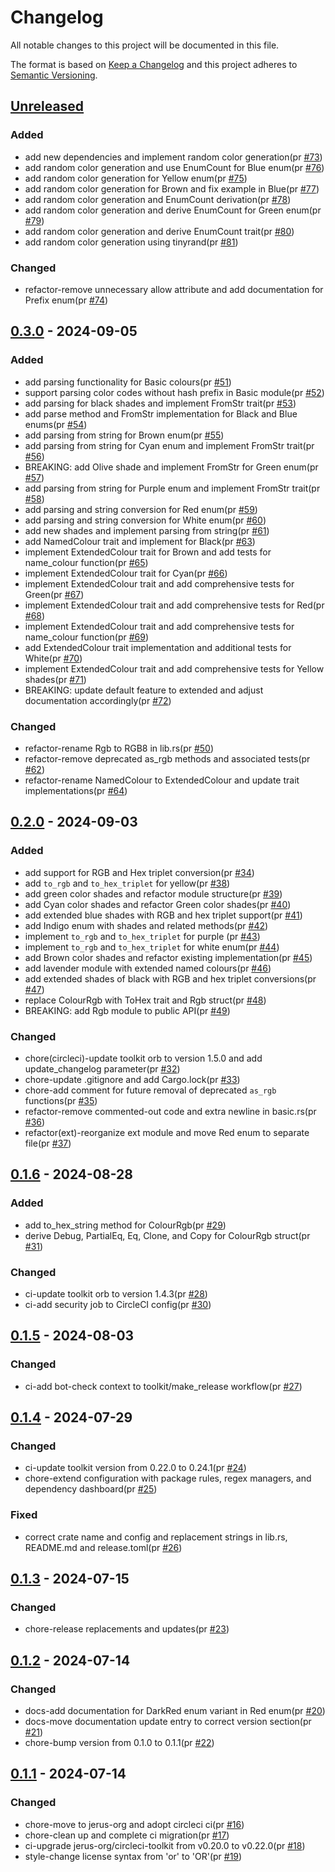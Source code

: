 # Changelog

All notable changes to this project will be documented in this file.

The format is based on [Keep a Changelog](https://keepachangelog.com/en/1.0.0/)
and this project adheres to [Semantic Versioning](https://semver.org/spec/v2.0.0.html).

## [Unreleased]

### Added

- add new dependencies and implement random color generation(pr [#73])
- add random color generation and use EnumCount for Blue enum(pr [#76])
- add random color generation for Yellow enum(pr [#75])
- add random color generation for Brown and fix example in Blue(pr [#77])
- add random color generation and EnumCount derivation(pr [#78])
- add random color generation and derive EnumCount for Green enum(pr [#79])
- add random color generation and derive EnumCount trait(pr [#80])
- add random color generation using tinyrand(pr [#81])

### Changed

- refactor-remove unnecessary allow attribute and add documentation for Prefix enum(pr [#74])

## [0.3.0] - 2024-09-05

### Added

- add parsing functionality for Basic colours(pr [#51])
- support parsing color codes without hash prefix in Basic module(pr [#52])
- add parsing for black shades and implement FromStr trait(pr [#53])
- add parse method and FromStr implementation for Black and Blue enums(pr [#54])
- add parsing from string for Brown enum(pr [#55])
- add parsing from string for Cyan enum and implement FromStr trait(pr [#56])
- BREAKING: add Olive shade and implement FromStr for Green enum(pr [#57])
- add parsing from string for Purple enum and implement FromStr trait(pr [#58])
- add parsing and string conversion for Red enum(pr [#59])
- add parsing and string conversion for White enum(pr [#60])
- add new shades and implement parsing from string(pr [#61])
- add NamedColour trait and implement for Black(pr [#63])
- implement ExtendedColour trait for Brown and add tests for name_colour function(pr [#65])
- implement ExtendedColour trait for Cyan(pr [#66])
- implement ExtendedColour trait and add comprehensive tests for Green(pr [#67])
- implement ExtendedColour trait and add comprehensive tests for Red(pr [#68])
- implement ExtendedColour trait and add comprehensive tests for name_colour function(pr [#69])
- add ExtendedColour trait implementation and additional tests for White(pr [#70])
- implement ExtendedColour trait and add comprehensive tests for Yellow shades(pr [#71])
- BREAKING: update default feature to extended and adjust documentation accordingly(pr [#72])

### Changed

- refactor-rename Rgb to RGB8 in lib.rs(pr [#50])
- refactor-remove deprecated as_rgb methods and associated tests(pr [#62])
- refactor-rename NamedColour to ExtendedColour and update trait implementations(pr [#64])

## [0.2.0] - 2024-09-03

### Added

- add support for RGB and Hex triplet conversion(pr [#34])
- add `to_rgb` and `to_hex_triplet` for yellow(pr [#38])
- add green color shades and refactor module structure(pr [#39])
- add Cyan color shades and refactor Green color shades(pr [#40])
- add extended blue shades with RGB and hex triplet support(pr [#41])
- add Indigo enum with shades and related methods(pr [#42])
- implement `to_rgb` and `to_hex_triplet` for purple (pr [#43])
- implement `to_rgb` and `to_hex_triplet` for white enum(pr [#44])
- add Brown color shades and refactor existing implementation(pr [#45])
- add lavender module with extended named colours(pr [#46])
- add extended shades of black with RGB and hex triplet conversions(pr [#47])
- replace ColourRgb with ToHex trait and Rgb struct(pr [#48])
- BREAKING: add Rgb module to public API(pr [#49])

### Changed

- chore(circleci)-update toolkit orb to version 1.5.0 and add update_changelog parameter(pr [#32])
- chore-update .gitignore and add Cargo.lock(pr [#33])
- chore-add comment for future removal of deprecated `as_rgb` functions(pr [#35])
- refactor-remove commented-out code and extra newline in basic.rs(pr [#36])
- refactor(ext)-reorganize ext module and move Red enum to separate file(pr [#37])

## [0.1.6] - 2024-08-28

### Added

- add to_hex_string method for ColourRgb(pr [#29])
- derive Debug, PartialEq, Eq, Clone, and Copy for ColourRgb struct(pr [#31])

### Changed

- ci-update toolkit orb to version 1.4.3(pr [#28])
- ci-add security job to CircleCI config(pr [#30])

## [0.1.5] - 2024-08-03

### Changed

- ci-add bot-check context to toolkit/make_release workflow(pr [#27])

## [0.1.4] - 2024-07-29

### Changed

- ci-update toolkit version from 0.22.0 to 0.24.1(pr [#24])
- chore-extend configuration with package rules, regex managers, and dependency dashboard(pr [#25])

### Fixed

- correct crate name and config and replacement strings in lib.rs, README.md and release.toml(pr [#26])

## [0.1.3] - 2024-07-15

### Changed

- chore-release replacements and updates(pr [#23])

## [0.1.2] - 2024-07-14

### Changed

- docs-add documentation for DarkRed enum variant in Red enum(pr [#20])
- docs-move documentation update entry to correct version section(pr [#21])
- chore-bump version from 0.1.0 to 0.1.1(pr [#22])

## [0.1.1] - 2024-07-14

### Changed

- chore-move to jerus-org and adopt circleci ci(pr [#16])
- chore-clean up and complete ci migration(pr [#17])
- ci-upgrade jerus-org/circleci-toolkit from v0.20.0 to v0.22.0(pr [#18])
- style-change license syntax from 'or' to 'OR'(pr [#19])

[#16]: https://github.com/jerus-org/named-colour/pull/16
[#17]: https://github.com/jerus-org/named-colour/pull/17
[#18]: https://github.com/jerus-org/named-colour/pull/18
[#19]: https://github.com/jerus-org/named-colour/pull/19
[#20]: https://github.com/jerus-org/named-colour/pull/20
[#21]: https://github.com/jerus-org/named-colour/pull/21
[#22]: https://github.com/jerus-org/named-colour/pull/22
[#23]: https://github.com/jerus-org/named-colour/pull/23
[#24]: https://github.com/jerus-org/named-colour/pull/24
[#25]: https://github.com/jerus-org/named-colour/pull/25
[#26]: https://github.com/jerus-org/named-colour/pull/26
[#27]: https://github.com/jerus-org/named-colour/pull/27
[#28]: https://github.com/jerus-org/named-colour/pull/28
[#29]: https://github.com/jerus-org/named-colour/pull/29
[#30]: https://github.com/jerus-org/named-colour/pull/30
[#31]: https://github.com/jerus-org/named-colour/pull/31
[#32]: https://github.com/jerus-org/named-colour/pull/32
[#33]: https://github.com/jerus-org/named-colour/pull/33
[#34]: https://github.com/jerus-org/named-colour/pull/34
[#35]: https://github.com/jerus-org/named-colour/pull/35
[#36]: https://github.com/jerus-org/named-colour/pull/36
[#37]: https://github.com/jerus-org/named-colour/pull/37
[#38]: https://github.com/jerus-org/named-colour/pull/38
[#39]: https://github.com/jerus-org/named-colour/pull/39
[#40]: https://github.com/jerus-org/named-colour/pull/40
[#41]: https://github.com/jerus-org/named-colour/pull/41
[#42]: https://github.com/jerus-org/named-colour/pull/42
[#43]: https://github.com/jerus-org/named-colour/pull/43
[#44]: https://github.com/jerus-org/named-colour/pull/44
[#45]: https://github.com/jerus-org/named-colour/pull/45
[#46]: https://github.com/jerus-org/named-colour/pull/46
[#47]: https://github.com/jerus-org/named-colour/pull/47
[#48]: https://github.com/jerus-org/named-colour/pull/48
[#49]: https://github.com/jerus-org/named-colour/pull/49
[#50]: https://github.com/jerus-org/named-colour/pull/50
[#51]: https://github.com/jerus-org/named-colour/pull/51
[#52]: https://github.com/jerus-org/named-colour/pull/52
[#53]: https://github.com/jerus-org/named-colour/pull/53
[#54]: https://github.com/jerus-org/named-colour/pull/54
[#55]: https://github.com/jerus-org/named-colour/pull/55
[#56]: https://github.com/jerus-org/named-colour/pull/56
[#57]: https://github.com/jerus-org/named-colour/pull/57
[#58]: https://github.com/jerus-org/named-colour/pull/58
[#59]: https://github.com/jerus-org/named-colour/pull/59
[#60]: https://github.com/jerus-org/named-colour/pull/60
[#61]: https://github.com/jerus-org/named-colour/pull/61
[#62]: https://github.com/jerus-org/named-colour/pull/62
[#63]: https://github.com/jerus-org/named-colour/pull/63
[#64]: https://github.com/jerus-org/named-colour/pull/64
[#65]: https://github.com/jerus-org/named-colour/pull/65
[#66]: https://github.com/jerus-org/named-colour/pull/66
[#67]: https://github.com/jerus-org/named-colour/pull/67
[#68]: https://github.com/jerus-org/named-colour/pull/68
[#69]: https://github.com/jerus-org/named-colour/pull/69
[#70]: https://github.com/jerus-org/named-colour/pull/70
[#71]: https://github.com/jerus-org/named-colour/pull/71
[#72]: https://github.com/jerus-org/named-colour/pull/72
[#73]: https://github.com/jerus-org/named-colour/pull/73
[#74]: https://github.com/jerus-org/named-colour/pull/74
[#76]: https://github.com/jerus-org/named-colour/pull/76
[#75]: https://github.com/jerus-org/named-colour/pull/75
[#77]: https://github.com/jerus-org/named-colour/pull/77
[#78]: https://github.com/jerus-org/named-colour/pull/78
[#79]: https://github.com/jerus-org/named-colour/pull/79
[#80]: https://github.com/jerus-org/named-colour/pull/80
[#81]: https://github.com/jerus-org/named-colour/pull/81
[Unreleased]: https://github.com/jerus-org/named-colour/compare/v0.3.0...HEAD
[0.3.0]: https://github.com/jerus-org/named-colour/compare/v0.2.0...v0.3.0
[0.2.0]: https://github.com/jerus-org/named-colour/compare/v0.1.6...v0.2.0
[0.1.6]: https://github.com/jerus-org/named-colour/compare/v0.1.5...v0.1.6
[0.1.5]: https://github.com/jerus-org/named-colour/compare/v0.1.4...v0.1.5
[0.1.4]: https://github.com/jerus-org/named-colour/compare/v0.1.3...v0.1.4
[0.1.3]: https://github.com/jerus-org/named-colour/compare/v0.1.2...v0.1.3
[0.1.2]: https://github.com/jerus-org/named-colour/compare/v0.1.1...v0.1.2
[0.1.1]: https://github.com/jerus-org/named-colour/releases/tag/v0.1.1
